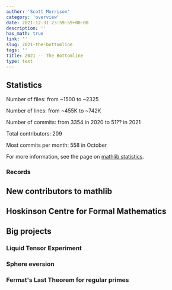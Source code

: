 ```yaml
---
author: 'Scott Morrison'
category: 'overview'
date: 2021-12-31 23:59:59+00:00
description: ''
has_math: true
link: ''
slug: 2021-the-bottomline
tags: ''
title: 2021 -- The Bottomline
type: text
---
```


## Statistics

Number of files: from ~1500 to ~2325

Number of lines: from ~455K to ~742K

Number of commits: from 3354 in 2020 to 51?? in 2021

Total contributors: 209

Most commits per month: 558 in October

For more information, see the page on [mathlib statistics](https://leanprover-community.github.io/mathlib_stats.html).

### Records

## New contributors to mathlib

## Hoskinson Centre for Formal Mathematics

## Big projects

### Liquid Tensor Experiment

### Sphere eversion

### Fermat's Last Theorem for regular primes

